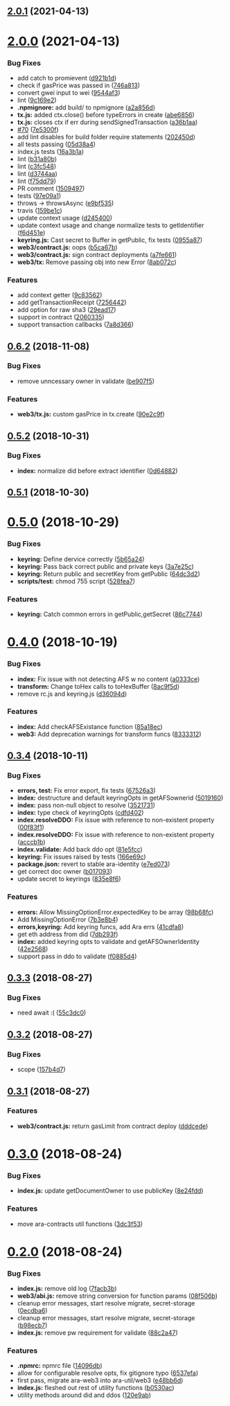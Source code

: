 ## [2.0.1](https://github.com/arablocks/ara-util/compare/2.0.0...2.0.1) (2021-04-13)



# [2.0.0](https://github.com/arablocks/ara-util/compare/0.6.2...2.0.0) (2021-04-13)


### Bug Fixes

* add catch to promievent ([d921b1d](https://github.com/arablocks/ara-util/commit/d921b1d80bbea7ad5c88432148df1a31d44bb6b1))
* check if gasPrice was passed in ([746a813](https://github.com/arablocks/ara-util/commit/746a81392bfd736baf0be7b7943e543b6c73d521))
* convert gwei input to wei ([9544af3](https://github.com/arablocks/ara-util/commit/9544af3fcf11e4922361467d2d987eee1d28351b))
* lint ([9c169e2](https://github.com/arablocks/ara-util/commit/9c169e2828acc8e56b70701bd017cb055ee0a3a2))
* **.npmignore:** add build/ to npmignore ([a2a856d](https://github.com/arablocks/ara-util/commit/a2a856d7a4098bd054c04ac977e133db991797b3))
* **tx.js:** added ctx.close() before typeErrors in create ([abe6856](https://github.com/arablocks/ara-util/commit/abe6856509ddaa5d0f945d843d58804d96996a27))
* **tx.js:** closes ctx if err during sendSignedTransaction ([a36b1aa](https://github.com/arablocks/ara-util/commit/a36b1aa44289745b45bc505011b30047d350aa65))
* [#70](https://github.com/arablocks/ara-util/issues/70) ([7e5300f](https://github.com/arablocks/ara-util/commit/7e5300fcfce6601adc61f137b3800bccb9c34277))
* add lint disables for build folder require statements ([202450d](https://github.com/arablocks/ara-util/commit/202450d6053b183b9afba44d53ff6fb59f4f3d25))
* all tests passing ([05d38a4](https://github.com/arablocks/ara-util/commit/05d38a4f7f620dad04e68af5135c70ba76e1a81e))
* index.js tests ([16a3b1a](https://github.com/arablocks/ara-util/commit/16a3b1a31735d8bcc2757f9fc9330119933537a3))
* lint ([b31a80b](https://github.com/arablocks/ara-util/commit/b31a80baab259617f6384cae646dcef49ebd93be))
* lint ([c3fc548](https://github.com/arablocks/ara-util/commit/c3fc548884c4202dc38db51afa228dd83bcc8571))
* lint ([d3744aa](https://github.com/arablocks/ara-util/commit/d3744aae413f0f1badae63c628019097d81fcc46))
* lint ([f75dd79](https://github.com/arablocks/ara-util/commit/f75dd798de5fce3155b4fc9e0c2fb99fa374b9db))
* PR comment ([1509497](https://github.com/arablocks/ara-util/commit/1509497f4e8c0a3f1987914e55226c0392cdf711))
* tests ([97e09a1](https://github.com/arablocks/ara-util/commit/97e09a1bdda13a7f1361d6b0845ab980ea5ff743))
* throws -> throwsAsync ([e9bf535](https://github.com/arablocks/ara-util/commit/e9bf5354ca431ef90cf0870559545751876af507))
* travis ([159be1c](https://github.com/arablocks/ara-util/commit/159be1c26af0ea9c0298bf58666691afd3a3ac6a))
* update context usage ([d245400](https://github.com/arablocks/ara-util/commit/d2454006eac77d59ee9953b208b5e014f60b54f2))
* update context usage and change normalize tests to getIdentifier ([f6d451e](https://github.com/arablocks/ara-util/commit/f6d451e982cbb3316f62dbc1e7993683035b4659))
* **keyring.js:** Cast secret to Buffer in getPublic, fix tests ([0955a87](https://github.com/arablocks/ara-util/commit/0955a87853a76ac3e11b670eb29535f180e330d7))
* **web3/contract.js:** oops ([b5ca67b](https://github.com/arablocks/ara-util/commit/b5ca67ba06e953010fcd798112ee1941b6cc79a4))
* **web3/contract.js:** sign contract deployments ([a7fe661](https://github.com/arablocks/ara-util/commit/a7fe661647c15eae08e901f318055a178c3b6007))
* **web3/tx:** Remove passing obj into new Error ([8ab072c](https://github.com/arablocks/ara-util/commit/8ab072c9cdb4848e46137eeaa7e3e3fc318a8f05))


### Features

* add context getter ([9c83562](https://github.com/arablocks/ara-util/commit/9c8356295dc3b0ebbc2f485e5de9cfe177baa1f0))
* add getTransactionReceipt ([7256442](https://github.com/arablocks/ara-util/commit/7256442344354bc583106d76c49e2e777bd6bed0))
* add option for raw sha3 ([29ead17](https://github.com/arablocks/ara-util/commit/29ead1726539c48bc84c2e480d3935c97be13a0b))
* support in contract ([2060335](https://github.com/arablocks/ara-util/commit/2060335df987751f01536fbbbd5dfd1e4f5c88a4))
* support transaction callbacks ([7a8d366](https://github.com/arablocks/ara-util/commit/7a8d366a51ac6a808d0b47d70693160f1a914b8d))



## [0.6.2](https://github.com/arablocks/ara-util/compare/0.5.2...0.6.2) (2018-11-08)


### Bug Fixes

* remove unncessary owner in validate ([be907f5](https://github.com/arablocks/ara-util/commit/be907f5b43415053468023f6ad77e58bdf89a94b))


### Features

* **web3/tx.js:** custom gasPrice in tx.create ([90e2c9f](https://github.com/arablocks/ara-util/commit/90e2c9f5d5befa484f65f4b77f4c3847632b2f10))



## [0.5.2](https://github.com/arablocks/ara-util/compare/0.5.1...0.5.2) (2018-10-31)


### Bug Fixes

* **index:** normalize did before extract identifier ([0d64882](https://github.com/arablocks/ara-util/commit/0d64882e2b6fed64f1586e899ebf6961bdf822cd))



## [0.5.1](https://github.com/arablocks/ara-util/compare/0.5.0...0.5.1) (2018-10-30)



# [0.5.0](https://github.com/arablocks/ara-util/compare/0.4.0...0.5.0) (2018-10-29)


### Bug Fixes

* **keyring:** Define dervice correctly ([5b65a24](https://github.com/arablocks/ara-util/commit/5b65a24f4c951ae8da70449d31e86074bdc72ece))
* **keyring:** Pass back correct public and private keys ([3a7e25c](https://github.com/arablocks/ara-util/commit/3a7e25c37e20937c1b382303f7ab422790667487))
* **keyring:** Return public and secretKey from getPublic ([64dc3d2](https://github.com/arablocks/ara-util/commit/64dc3d2352b10c3565cccae20ac12cbece0fa424))
* **scripts/test:** chmod 755 script ([528fea7](https://github.com/arablocks/ara-util/commit/528fea70433366cd2b0d02db0316b68192eb8a2b))


### Features

* **keyring:** Catch common errors in getPublic,getSecret ([86c7744](https://github.com/arablocks/ara-util/commit/86c77440deee42b4bebb1dc4bdcb4ef86393c900))



# [0.4.0](https://github.com/arablocks/ara-util/compare/0.3.4...0.4.0) (2018-10-19)


### Bug Fixes

* **index:** Fix issue with not detecting AFS w no content ([a0333ce](https://github.com/arablocks/ara-util/commit/a0333ce2c94519ff98935049c5fb510e9a896303))
* **transform:** Change toHex calls to toHexBuffer ([8ac9f5d](https://github.com/arablocks/ara-util/commit/8ac9f5d234e5ccbf7ddc55cbe7570f9061bd4871))
* remove rc.js and keyring.js ([d36094d](https://github.com/arablocks/ara-util/commit/d36094d7b18cb0a8f514f4b81ad7a9ce4f5d4fa9))


### Features

* **index:** Add checkAFSExistance function ([85a18ec](https://github.com/arablocks/ara-util/commit/85a18ecd6f14f651f040a47619028700535f6386))
* **web3:** Add deprecation warnings for transform funcs ([8333312](https://github.com/arablocks/ara-util/commit/8333312205252f30ea382f7e47c05851342fac23))



## [0.3.4](https://github.com/arablocks/ara-util/compare/0.3.3...0.3.4) (2018-10-11)


### Bug Fixes

* **errors, test:** Fix error export, fix tests ([67526a3](https://github.com/arablocks/ara-util/commit/67526a33c2dda7d5c314e80341b8f4287cf1b025))
* **index:** destructure and default keyringOpts in getAFSownerid ([5019160](https://github.com/arablocks/ara-util/commit/50191605133122570c5459e1caf2d4200a040021))
* **index:** pass non-null object to resolve ([3521731](https://github.com/arablocks/ara-util/commit/352173125b1a1c41bc2cb4b6996f660ebb48b8c0))
* **index:** type check of keyringOpts ([cdfd402](https://github.com/arablocks/ara-util/commit/cdfd402d0feaccb57ab85d6906ff7a05db5a771b))
* **index.resolveDDO:** Fix issue with reference to non-existent property ([00f83f1](https://github.com/arablocks/ara-util/commit/00f83f1f9763880dde5047db947f8e6713caadf5))
* **index.resolveDDO:** Fix issue with reference to non-existent property ([acccb1b](https://github.com/arablocks/ara-util/commit/acccb1bd8a8276d534c9ce91d4ec880ecaadb1b3))
* **index.validate:** Add back ddo opt ([81e5fcc](https://github.com/arablocks/ara-util/commit/81e5fcc88bc89c018f0f45c9459eeac217d1bce6))
* **keyring:** Fix issues raised by tests ([166e69c](https://github.com/arablocks/ara-util/commit/166e69c2f79dd62464cb801a05e822ca90bfd04e))
* **package.json:** revert to stable ara-identity ([e7ed073](https://github.com/arablocks/ara-util/commit/e7ed073b8bc2280ec303e578460b64b171c38f17))
* get correct doc owner ([b017093](https://github.com/arablocks/ara-util/commit/b017093a2e208d12aac13c170b6ea43e8d651447))
* update secret to keyrings ([835e8f6](https://github.com/arablocks/ara-util/commit/835e8f604ebae7391d3287285648bc5d9f04e388))


### Features

* **errors:** Allow MissingOptionError.expectedKey to be array ([98b68fc](https://github.com/arablocks/ara-util/commit/98b68fc70b3ea9825826b55e914f66f4ea404af0))
* Add MissingOptionError ([7b3e8b4](https://github.com/arablocks/ara-util/commit/7b3e8b461857f5e6755cd6f37095fce07b1ac195))
* **errors,keyring:** Add keyring funcs, add Ara errs ([41cdfa8](https://github.com/arablocks/ara-util/commit/41cdfa8fb80c0f8da558b56bca3d0cf1e4739b18))
* get eth address from did ([7db293f](https://github.com/arablocks/ara-util/commit/7db293f9db72c908ea902ab41a7ba1f99c2c8017))
* **index:** added keyring opts to validate and getAFSOwnerIdentity ([42e2568](https://github.com/arablocks/ara-util/commit/42e256893ac45eea4a8e451c016e78318e7a30e0))
* support pass in ddo to validate ([f0885d4](https://github.com/arablocks/ara-util/commit/f0885d45e925f9e9711082c40f7403d1592193f9))



## [0.3.3](https://github.com/arablocks/ara-util/compare/0.3.2...0.3.3) (2018-08-27)


### Bug Fixes

* need await :( ([55c3dc0](https://github.com/arablocks/ara-util/commit/55c3dc0af36657ace1a845a879a590655162fcd9))



## [0.3.2](https://github.com/arablocks/ara-util/compare/0.3.1...0.3.2) (2018-08-27)


### Bug Fixes

* scope ([157b4d7](https://github.com/arablocks/ara-util/commit/157b4d79e7f6fa7db7eaf5f8563970c7fd02819d))



## [0.3.1](https://github.com/arablocks/ara-util/compare/0.3.0...0.3.1) (2018-08-27)


### Features

* **web3/contract.js:** return gasLimit from contract deploy ([dddcede](https://github.com/arablocks/ara-util/commit/dddcede343e8897429da9b683d084e677cc80cc6))



# [0.3.0](https://github.com/arablocks/ara-util/compare/0.2.0...0.3.0) (2018-08-24)


### Bug Fixes

* **index.js:** update getDocumentOwner to use publicKey ([8e24fdd](https://github.com/arablocks/ara-util/commit/8e24fdd08b5be9786e7f180bdfcbd08fc1860711))


### Features

* move ara-contracts util functions ([3dc3f53](https://github.com/arablocks/ara-util/commit/3dc3f53e219de46de9c091e5c43e105c00b983cd))



# [0.2.0](https://github.com/arablocks/ara-util/compare/120e9ab0326496ef00739130fc351998c1e3ebed...0.2.0) (2018-08-24)


### Bug Fixes

* **index.js:** remove old log ([7facb3b](https://github.com/arablocks/ara-util/commit/7facb3be8874201b20612d9c6ad9e080bbb932b3))
* **web3/abi.js:** remove string conversion for function params ([08f506b](https://github.com/arablocks/ara-util/commit/08f506b2d527626d0d315e876aa56daaf8a090d0))
* cleanup error messages, start resolve migrate, secret-storage ([0ecdba6](https://github.com/arablocks/ara-util/commit/0ecdba6125c2558975fc78df2778013fcd1f8c48))
* cleanup error messages, start resolve migrate, secret-storage ([b98ecb7](https://github.com/arablocks/ara-util/commit/b98ecb7f979eea2c8b3f8f8eae8d770d67109f9b))
* **index.js:** remove pw requirement for validate ([88c2a47](https://github.com/arablocks/ara-util/commit/88c2a4702fff16b96527e9b2db1fb13495666554))


### Features

* **.npmrc:** npmrc file ([14096db](https://github.com/arablocks/ara-util/commit/14096dbc6c3a2bc98406536ea25cf88a773094b6))
* allow for configurable resolve opts, fix gitignore typo ([6537efa](https://github.com/arablocks/ara-util/commit/6537efa019f7c3287982a43f9b63557aba9bdc5a))
* first pass, migrate ara-web3 into ara-util/web3 ([e48bb6d](https://github.com/arablocks/ara-util/commit/e48bb6d93f413db516fe2c8e5177f4f4261f4a82))
* **index.js:** fleshed out rest of utility functions ([b0530ac](https://github.com/arablocks/ara-util/commit/b0530accd20825d672171d60e62b1b85a29a28e1))
* utility methods around did and ddos ([120e9ab](https://github.com/arablocks/ara-util/commit/120e9ab0326496ef00739130fc351998c1e3ebed))



